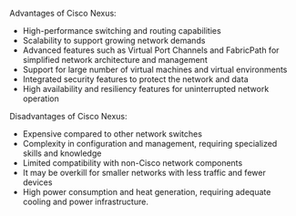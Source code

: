 Advantages of Cisco Nexus:
- High-performance switching and routing capabilities
- Scalability to support growing network demands
- Advanced features such as Virtual Port Channels and FabricPath for simplified network architecture and management
- Support for large number of virtual machines and virtual environments
- Integrated security features to protect the network and data
- High availability and resiliency features for uninterrupted network operation

Disadvantages of Cisco Nexus:
- Expensive compared to other network switches
- Complexity in configuration and management, requiring specialized skills and knowledge
- Limited compatibility with non-Cisco network components
- It may be overkill for smaller networks with less traffic and fewer devices
- High power consumption and heat generation, requiring adequate cooling and power infrastructure.

